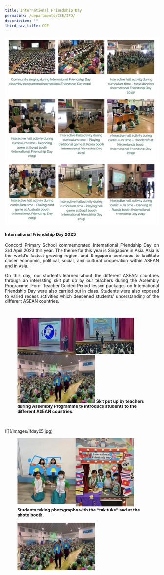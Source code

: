 ```yaml
---
title: International Friendship Day
permalink: /departments/CCE/IFD/
description: ""
third_nav_title: CCE
---
```

![](/images/ifd1.png)
![](/images/ifd2.png)
![](/images/ifd3.png)

<h4>International Friendship Day 2023</h4>

<p style="text-align:justify">Concord Primary School commemorated International Friendship Day on 3rd April 2023 this year. The theme for this year is Singapore in Asia. Asia is the world’s fastest-growing region, and Singapore continues to facilitate closer economic, political, social, and cultural cooperation within ASEAN and in Asia.</p> 

<p style="text-align:justify">On this day, our students learned about the different ASEAN countries through an interesting skit put up by our teachers during the Assembly Programme. Form Teacher Guided Period lesson packages on International Friendship Day were also carried out in class. Students were also exposed to varied recess activities which deepened students’ understanding of the different ASEAN countries.</p>

<br>
<p></p><figure>	
<img src="/images/ifday01.png" style="width:45%" align="left">
<img src="/images/ifday02.png" style="width:45%"><br>
<img src="/images/ifday03.png" style="width:60%">
<b style="font-size:14px">Skit put up by teachers during Assembly Programme to introduce students to the different ASEAN countries.</b>
</figure>
<br><br>
![](/images/ifday05.jpg)
<figure>
<img src="/images/ifday04.jpg" style="width:45%" align="left">
<img src="/images/ifday05.jpg" style="width:45%">
<b style="font-size:14px">Students taking photographs with the “tuk tuks” and at the photo booth.</b>
<br><br>
	<img src="/images/ifday03.png" style="width:60%" align="left"></figure>